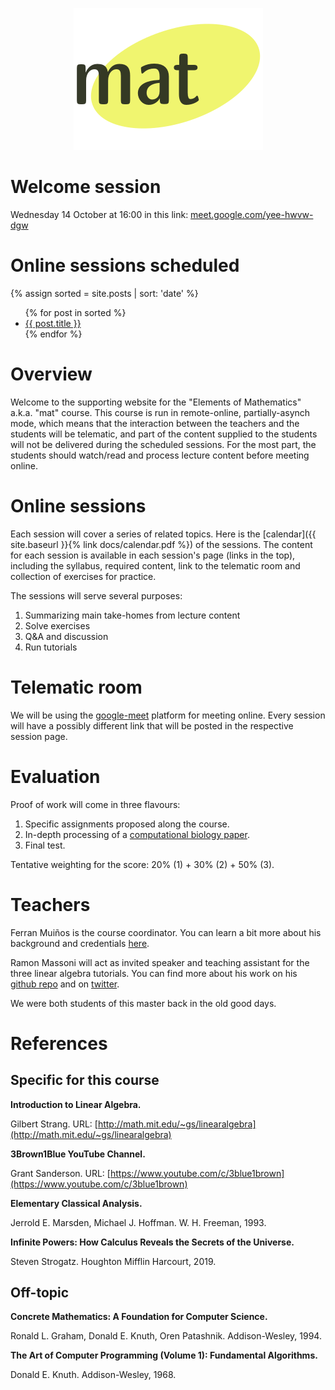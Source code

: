 <p align="center">
  <img src="images/logo-mat.png" alt="MAT's logo"/>
</p>


# Welcome session 

Wednesday 14 October at 16:00 in this link: [meet.google.com/yee-hwvw-dgw](https://meet.google.com/yee-hwvw-dgw)


# Online sessions scheduled

{% assign sorted = site.posts | sort: 'date' %}
<ul>
  {% for post in sorted %}
    <li>
      <a href="{{site.baseurl}}{{ post.url }}">{{ post.title }}</a>
    </li>
  {% endfor %}
</ul>


# Overview

Welcome to the supporting website for the "Elements of Mathematics" a.k.a. "mat" course. This course is run in remote-online, 
partially-asynch mode, which means that the interaction between the teachers and the students will be telematic, and part 
of the content supplied to the students will not be delivered during the scheduled sessions. For the most part, the 
students should watch/read and process lecture content before meeting online.


# Online sessions

Each session will cover a series of related topics. Here is the [calendar]({{ site.baseurl }}{% link docs/calendar.pdf %})
of the sessions. The content for each session is available in each session's page (links in the top), including 
the syllabus, required content, link to the telematic room and collection of exercises for practice.

The sessions will serve several purposes:

1. Summarizing main take-homes from lecture content
2. Solve exercises
3. Q&A and discussion
4. Run tutorials


# Telematic room

We will be using the [google-meet](https://meet.google.com/) platform for meeting online. Every session will have a 
possibly different link that will be posted in the respective session page.


# Evaluation

Proof of work will come in three flavours:

1. Specific assignments proposed along the course.
2. In-depth processing of a [computational biology paper](https://random-computational-biology-papers.org).
3. Final test.

Tentative weighting for the score: 20% (1) + 30% (2) + 50% (3).

# Teachers

Ferran Muiños is the course coordinator. You can learn a bit more about his background and credentials 
[here](https://www.upf.edu/web/bioinformatics/entry/-/-/ferran_muinos-irbbarcelona_org/adscripcion/ferran-mui%C3%B1os).

Ramon Massoni will act as invited speaker and teaching assistant for the three linear algebra tutorials. 
You can find more about his work on his [github repo](https://github.com/massonix) and on [twitter](https://twitter.com/rmassonix).

We were both students of this master back in the old good days.

# References

## Specific for this course

**Introduction to Linear Algebra.**

Gilbert Strang. URL: [http://math.mit.edu/~gs/linearalgebra](http://math.mit.edu/~gs/linearalgebra)

**3Brown1Blue YouTube Channel.**

Grant Sanderson. URL: [https://www.youtube.com/c/3blue1brown](https://www.youtube.com/c/3blue1brown)

**Elementary Classical Analysis.** 

Jerrold E. Marsden, Michael J. Hoffman. W. H. Freeman, 1993.

**Infinite Powers: How Calculus Reveals the Secrets of the Universe.**

Steven Strogatz. Houghton Mifflin Harcourt, 2019.

## Off-topic

**Concrete Mathematics: A Foundation for Computer Science.**

Ronald L. Graham, Donald E. Knuth, Oren Patashnik. Addison-Wesley, 1994.

**The Art of Computer Programming (Volume 1): Fundamental Algorithms.**

Donald E. Knuth. Addison-Wesley, 1968.
